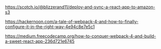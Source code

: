 https://scotch.io/@blizzerand11/deploy-and-sync-a-react-app-to-amazon-s3

https://hackernoon.com/a-tale-of-webpack-4-and-how-to-finally-configure-it-in-the-right-way-4e94c8e7e5c1

https://medium.freecodecamp.org/how-to-conquer-webpack-4-and-build-a-sweet-react-app-236d721e6745